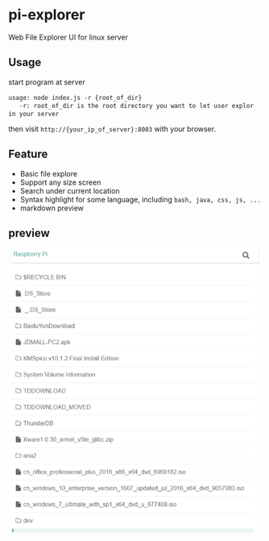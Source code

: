 # pi-explorer
Web File Explorer UI for linux server

## Usage
start program at server
```
usage: node index.js -r {root_of_dir}
   -r: root_of_dir is the root directory you want to let user explor in your server
```
then visit `http://{your_ip_of_server}:8003` with your browser.

## Feature
* Basic file explore
* Support any size screen
* Search under current location
* Syntax highlight for some language, including `bash, java, css, js, ...`
* markdown preview

## preview
![alt tag](https://github.com/dista/pi-explorer/blob/master/pi-explorer-gif3.gif?raw=true)
